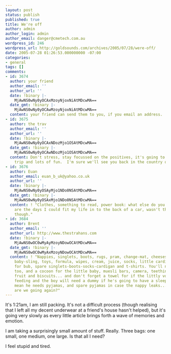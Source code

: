 ```yaml
---
layout: post
status: publish
published: true
title: We're off
author: admin
author_login: admin
author_email: danger@cmetech.com.au
wordpress_id: 246
wordpress_url: http://goldsounds.com/archives/2005/07/28/were-off/
date: 2005-07-28 01:26:53.000000000 -07:00
categories:
- general
tags: []
comments:
- id: 3674
  author: your friend
  author_email: ''
  author_url: ''
  date: !binary |-
    MjAwNS0wNy0yOCAxMzoyNjoxNiAtMDcwMA==
  date_gmt: !binary |-
    MjAwNS0wNy0yOCAwMzoyNjoxNiAtMDcwMA==
  content: your friend can send them to you, if you email an address.
- id: 3675
  author: the trav
  author_email: ''
  author_url: ''
  date: !binary |-
    MjAwNS0wNy0yOCAxNDozMjo1OSAtMDcwMA==
  date_gmt: !binary |-
    MjAwNS0wNy0yOCAwNDozMjo1OSAtMDcwMA==
  content: Don't stress, stay focussed on the positives, it's going to be an awesome
    trip and lots of fun.  I'm sure we'll see you back in the country one day
- id: 3676
  author: Euan
  author_email: euan_b_uk@yahoo.co.uk
  author_url: ''
  date: !binary |-
    MjAwNS0wNy0yOSAyMjo1NDo0NSAtMDcwMA==
  date_gmt: !binary |-
    MjAwNS0wNy0yOSAxMjo1NDo0NSAtMDcwMA==
  content: ! "Clothes, something to read, power book: what else do you need?\r\n\r\nGone
    are the days I could fit my life in to the back of a car, wasn't that long ago
    though."
- id: 3684
  author: Brent
  author_email: ''
  author_url: http://www.thestrahans.com
  date: !binary |-
    MjAwNS0wOC0wMyAyMzoyNDowOCAtMDcwMA==
  date_gmt: !binary |-
    MjAwNS0wOC0wMyAxMzoyNDowOCAtMDcwMA==
  content: ! "Nappies, singlets, boots, rugs, pram, change-mat, cheesesticks, portacot,
    baby-sling, toys, formula, wipes, cream, juice, socks, little cardigan, t-shirts
    for bub, spare singlets-boots-socks-cardigan and t-shirts. You'll need his pants
    too, and a cocoon for the little baby, muesli bars, camera, teething ring, baby-sunscreen,
    fruit and biscuits... and don't forget a towel for if the littly vomits after
    feeding and the boy will need a dummy if he's going to have a sleep and that'll
    mean he needs pyjamas, and spare pyjamas in case the nappy leaks....\r\n\r\nwhere
    are we going again?"
---
```

It's 1:21am, I am still packing. It's not a difficult process (though realising that I left all my decent underwear at a friend's house hasn't helped), but it's going very slowly as every little article brings forth a wave of memories and emotion. 

I am taking a surprisingly small amount of stuff. Really. Three bags: one small, one medium, one large. Is that all I need?

I feel stupid and tired.
